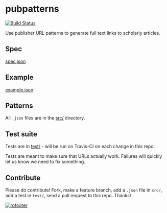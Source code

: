 pubpatterns
===========

[![Build Status](https://travis-ci.org/ropenscilabs/pubpatterns.svg?branch=master)](https://travis-ci.org/ropenscilabs/pubpatterns)

Use publisher URL patterns to generate full text links to scholarly articles.

## Spec

[spec.json](spec.json)

## Example

[example.json](example.json)

## Patterns

All `.json` files are in the [src/](src/) directory.

## Test suite

Tests are in [test/](test/) - will be run on Travis-CI on each change in this repo.

Tests are meant to make sure that URLs actually work. Failures will quickly
let us know we need to fix something.

## Contribute

Please do contribute! Fork, make a feature branch, add a `.json` file in `src/`,
add a test in `test/`, send a pull request to this repo. Thanks!

[![rofooter](http://ropensci.org/public_images/github_footer.png)](http://ropensci.org)
